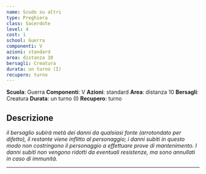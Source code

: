 ```yaml
---
name: Scudo su altri
type: Preghiera
class: Sacerdote
level: 4
cost: 1
school: Guerra
componenti: V
azioni: standard
area: distanza 10
bersagli: Creatura
durata: un turno (I)
recupero: turno
---
```

**Scuola**: Guerra
**Componenti**: V
**Azioni**: standard
**Area**: distanza 10
**Bersagli**: Creatura
**Durata**: un turno (I)
**Recupero**: turno

**Descrizione**
-

*il bersaglio subirà metà dei danni da qualsiasi fonte (arrotondato per difetto), il restante viene inflitto al personaggio; i danni subiti in questo modo non costringono il personaggio a effettuare prove di mantenimento. I danni subiti non vengono ridotti da eventuali resistenze, ma sono annullati in caso di immunità.*

---